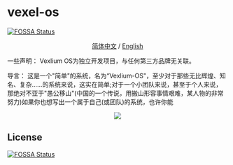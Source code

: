 # vexel-os
[![FOSSA Status](https://app.fossa.com/api/projects/git%2Bgithub.com%2Fhello-os589%2FVexlium-OS.svg?type=shield)](https://app.fossa.com/projects/git%2Bgithub.com%2Fhello-os589%2FVexlium-OS?ref=badge_shield)

<p align="center">
 <a href="README.md">简体中文</a> / <a href="README_en-us.md">English</a>
</p>
一些声明： Vexlium OS为独立开发项目，与任何第三方品牌无关联。 

导言： 这是一个"简单"的系统，名为“Vexlium-OS"，至少对于那些无比辉煌、知名、复杂……的系统来说，这实在简单;对于一个小团队来说，甚至于个人来说，那绝对不亚于"愚公移山"(中国的一个传说，用搬山形容事情艰难，某人物的非常努力)如果你也想写出一个属于自己(或团队)的系统，也许你能
<p align="center">
  <img width= "auto" src="PNGS/start.png">
</p>




## License
[![FOSSA Status](https://app.fossa.com/api/projects/git%2Bgithub.com%2Fhello-os589%2FVexlium-OS.svg?type=large)](https://app.fossa.com/projects/git%2Bgithub.com%2Fhello-os589%2FVexlium-OS?ref=badge_large)